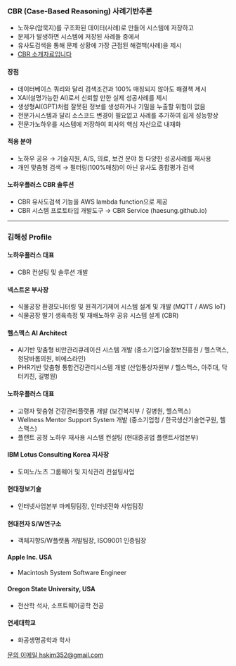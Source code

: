 ### CBR (Case-Based Reasoning) 사례기반추론
- 노하우(암묵지)를 구조화된 데이터(사례)로 만들어 시스템에 저장하고
- 문제가 발생하면 시스템에 저장된 사례들 중에서
- 유사도검색을 통해 문제 상황에 가장 근접된 해결책(사례)을 제시
- [CBR 소개자료입니다](/cbr-intro-v6.2.pdf)
#### 장점
- 데이터베이스 쿼리와 달리 검색조건과 100% 매칭되지 않아도 해결책 제시
- XAI(설명가능한 AI)로서 신뢰할 만한 실제 성공사례를 제시
- 생성형AI(GPT)처럼 잘못된 정보를 생성하거나 기밀을 누출할 위험이 없음
- 전문가시스템과 달리 소스코드 변경이 필요없고 사례를 추가하여 쉽게 성능향상
- 전문가노하우를 시스템에 저장하여 회사의 핵심 자산으로 내재화
#### 적용 분야
- 노하우 공유 → 기술지원, A/S, 의료, 보건 분야 등 다양한 성공사례를 재사용
- 개인 맞춤형 검색 →  필터링(100%매칭)이 아닌 유사도 종합평가 검색
#### 노하우플러스 CBR 솔루션
- CBR 유사도검색 기능을 AWS lambda function으로 제공
- CBR 시스템 프로토타입 개발도구 → CBR Service (haesung.github.io)
---
### 김해성 Profile
#### 노하우플러스 대표
- CBR 컨설팅 및 솔루션 개발
#### 넥스트온 부사장
- 식물공장 환경모니터링 및 원격기기제어 시스템 설계 및 개발 (MQTT / AWS IoT)
- 식물공장 딸기 생육측정 및 재배노하우 공유 시스템 설계 (CBR)
#### 헬스맥스 AI Architect
- AI기반 맞춤형 비만관리큐레이션 시스템 개발 (중소기업기술정보진흥원 / 헬스맥스, 청담바롬의원, 비에스라인)
- PHR기반 맞춤형 통합건강관리시스템 개발 (산업통상자원부 / 헬스맥스, 아주대, 닥터키친, 길병원)
#### 노하우플러스 대표
- 고령자 맞춤형 건강관리플랫폼 개발 (보건복지부 / 길병원, 헬스맥스)
- Wellness Mentor Support System 개발 (중소기업청 / 한국생산기술연구원, 헬스맥스)
- 플랜트 공정 노하우 재사용 시스템 컨설팅 (현대중공업 플랜트사업본부)
#### IBM Lotus Consulting Korea 지사장
- 도미노/노츠 그룹웨어 및 지식관리 컨설팅사업
#### 현대정보기술
- 인터넷사업본부 마케팅팀장, 인터넷전화 사업팀장
#### 현대전자 S/W연구소
- 객체지향S/W플랫폼 개발팀장, ISO9001 인증팀장
#### Apple Inc. USA
- Macintosh System Software Engineer
#### Oregon State University, USA
- 전산학 석사, 소프트웨어공학 전공
#### 연세대학교
- 화공생명공학과 학사

[문의 이메일 hskim352@gmail.com](mailto:hskim352@gmail.com)
